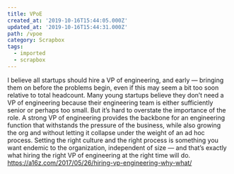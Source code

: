 ```yaml
---
title: VPoE
created_at: '2019-10-16T15:44:05.000Z'
updated_at: '2019-10-16T15:44:31.000Z'
path: /vpoe
category: Scrapbox
tags:
  - imported
  - scrapbox
---
```

I believe all startups should hire a VP of engineering, and early — bringing them on before the problems begin, even if this may seem a bit too soon relative to total headcount. Many young startups believe they don’t need a VP of engineering because their engineering team is either sufficiently senior or perhaps too small. But it’s hard to overstate the importance of the role. A strong VP of engineering provides the backbone for an engineering function that withstands the pressure of the business, while also growing the org and without letting it collapse under the weight of an ad hoc process. Setting the right culture and the right process is something you want endemic to the organization, independent of size — and that’s exactly what hiring the right VP of engineering at the right time will do.
https://a16z.com/2017/05/26/hiring-vp-engineering-why-what/
